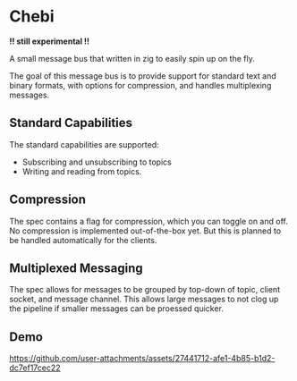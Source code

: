 # Chebi

**!! still experimental !!**

A small message bus that written in zig to easily spin up on the fly.

The goal of this message bus is to provide support for standard text and binary
formats, with options for compression, and handles multiplexing messages.

## Standard Capabilities

The standard capabilities are supported:
- Subscribing and unsubscribing to topics
- Writing and reading from topics.

## Compression

The spec contains a flag for compression, which you can toggle on and off.
No compression is implemented out-of-the-box yet. But this is planned to be handled
automatically for the clients.

## Multiplexed Messaging

The spec allows for messages to be grouped by top-down of topic, client socket, and message channel.
This allows large messages to not clog up the pipeline if smaller messages can be proessed quicker.

## Demo

https://github.com/user-attachments/assets/27441712-afe1-4b85-b1d2-dc7ef17cec22
